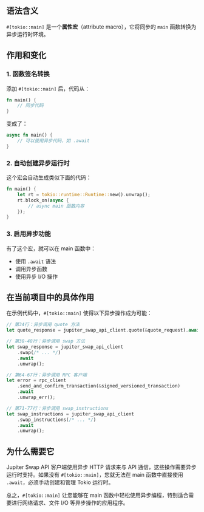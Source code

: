 ## 语法含义

`#[tokio::main]` 是一个**属性宏**（attribute macro），它将同步的 `main` 函数转换为异步运行时环境。

## 作用和变化

### 1. **函数签名转换**

添加 `#[tokio::main]` 后，代码从：
```rust
fn main() {
    // 同步代码
}
```

变成了：

```rust
async fn main() {
    // 可以使用异步代码，如 .await
}
```

### 2. **自动创建异步运行时**

这个宏会自动生成类似下面的代码：
```rust
fn main() {
    let rt = tokio::runtime::Runtime::new().unwrap();
    rt.block_on(async {
        // async main 函数内容
    });
}
```

### 3. **启用异步功能**

有了这个宏，就可以在 main 函数中：
- 使用 `.await` 语法
- 调用异步函数
- 使用异步 I/O 操作

## 在当前项目中的具体作用

在示例代码中，`#[tokio::main]` 使得以下异步操作成为可能：

```rust
// 第34行：异步调用 quote 方法
let quote_response = jupiter_swap_api_client.quote(&quote_request).await.unwrap();

// 第38-48行：异步调用 swap 方法  
let swap_response = jupiter_swap_api_client
    .swap(/* ... */)
    .await
    .unwrap();

// 第64-67行：异步调用 RPC 客户端
let error = rpc_client
    .send_and_confirm_transaction(&signed_versioned_transaction)
    .await
    .unwrap_err();

// 第71-77行：异步调用 swap_instructions
let swap_instructions = jupiter_swap_api_client
    .swap_instructions(/* ... */)
    .await
    .unwrap();
```

## 为什么需要它

Jupiter Swap API 客户端使用异步 HTTP 请求来与 API 通信，这些操作需要异步运行时支持。如果没有 `#[tokio::main]`，您就无法在 main 函数中直接使用 `.await`，必须手动创建和管理 Tokio 运行时。

总之，`#[tokio::main]` 让您能够在 main 函数中轻松使用异步编程，特别适合需要进行网络请求、文件 I/O 等异步操作的应用程序。